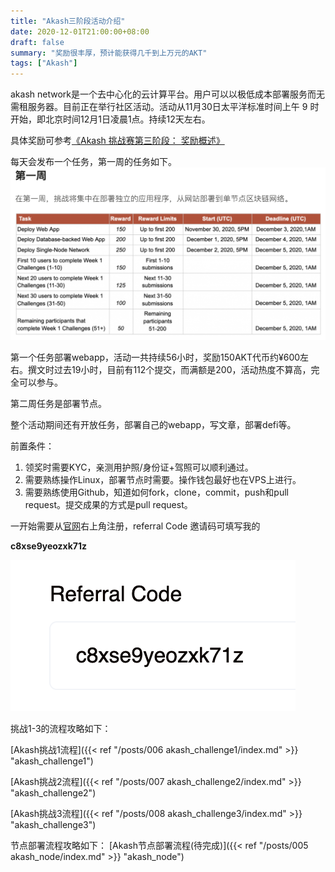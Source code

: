 ```yaml
---
title: "Akash三阶段活动介绍"
date: 2020-12-01T21:00:00+08:00
draft: false
summary: "奖励很丰厚，预计能获得几千到上万元的AKT"
tags: ["Akash"]
---
```


akash network是一个去中心化的云计算平台。用户可以以极低成本部署服务而无需租服务器。目前正在举行社区活动。活动从11月30日太平洋标准时间上午 9 时开始，即北京时间12月1日凌晨1点。持续12天左右。

具体奖励可参考[《Akash 挑战赛第三阶段： 奖励概述》](https://akash.network/blog/akashian-%e6%8c%91%e6%88%98%e8%b5%9b%e7%ac%ac%e4%b8%89%e9%98%b6%e6%ae%b5%ef%bc%9a-%e5%a5%96%e5%8a%b1%e6%a6%82%e8%bf%b0/?lang=zh-hans)

每天会发布一个任务，第一周的任务如下。
![](./week1.png)

第一个任务部署webapp，活动一共持续56小时，奖励150AKT代币约¥600左右。撰文时过去19小时，目前有112个提交，而满额是200，活动热度不算高，完全可以参与。

第二周任务是部署节点。

整个活动期间还有开放任务，部署自己的webapp，写文章，部署defi等。

前置条件：
1. 领奖时需要KYC，亲测用护照/身份证+驾照可以顺利通过。
2. 需要熟练操作Linux，部署节点时需要。操作钱包最好也在VPS上进行。
3. 需要熟练使用Github，知道如何fork，clone，commit，push和pull request。提交成果的方式是pull request。

一开始需要从[官网](https://app.akash.network/signup?ref=c8xse9yeozxk71z)右上角注册，referral Code 邀请码可填写我的

**c8xse9yeozxk71z**

![](referral%20Code.png)


挑战1-3的流程攻略如下：

[Akash挑战1流程]({{< ref "/posts/006 akash_challenge1/index.md" >}} "akash_challenge1") 

[Akash挑战2流程]({{< ref "/posts/007 akash_challenge2/index.md" >}} "akash_challenge2") 

[Akash挑战3流程]({{< ref "/posts/008 akash_challenge3/index.md" >}} "akash_challenge3") 

节点部署流程攻略如下：
[Akash节点部署流程(待完成)]({{< ref "/posts/005 akash_node/index.md" >}} "akash_node") 

